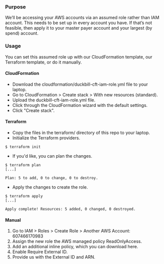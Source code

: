 ### Purpose
We’ll be accessing your AWS accounts via an assumed role rather than IAM account. This needs to be set up in every account you have. If that’s not feasible, then apply it to your master payer account and your largest (by spend) account.

### Usage
You can set this assumed role up with our CloudFormation template, our Terraform template, or do it manually.

#### CloudFormation
* Download the cloudformation/duckbill-cft-iam-role.yml file to your laptop.
* Go to CloudFormation > Create stack > With new resources (standard).
* Upload the duckbill-cft-iam-role.yml file.
* Click through the CloudFormation wizard with the default settings.
* Click "Create stack".

#### Terraform
* Copy the files in the terraform/ directory of this repo to your laptop.
* Initialize the Terraform providers.
```
$ terraform init
```
* If you'd like, you can plan the changes.
```
$ terraform plan
[...]

Plan: 5 to add, 0 to change, 0 to destroy.
```
* Apply the changes to create the role.
```
$ terraform apply
[...]

Apply complete! Resources: 5 added, 0 changed, 0 destroyed.
```

#### Manual
1. Go to IAM > Roles > Create Role > Another AWS Account: 607466170983
2. Assign the new role the AWS managed policy ReadOnlyAccess.
3. Add an additional inline policy, which you can download here.
4. Enable Require External ID.
5. Provide us with the External ID and ARN.
